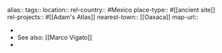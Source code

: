 alias::
tags::
location::
rel-country:: #Mexico
place-type:: #[[ancient site]] rel-projects:: #[[Adam's Atlas]]
nearest-town:: [[Oaxaca]]
map-url::

-
- See also: [[Marco Vigato]]
-
